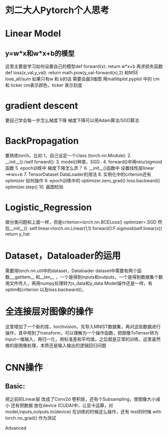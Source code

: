 # 刘二大人Pytorch个人思考
<h1> Linear Model</h1>
<h2> y=w*x和w*x+b的模型</h2>
这里主要是学习如何设置自己的模型def forward(x): return w*x+b 再求损失函数 def loss(x_val,y_val): return math.pow(y_val-forward(x),2) 和MSE lose_all/sum
如果只有w 和 b的话 需要会画3维图
用matlibplot.pyplot 中的 cm和 ticker cm表示颜色，ticker 表示刻度
<h1> gradient descent</h1>
要自己学会每一步怎么梯度下降
梯度下降可以用Adam算法/SGD算法
<h1> BackPropagation </h1>
要熟练torch，比如
1。自己设定一个class (torch.nn.Module):
2. __init__():/self.forward():
3. model()种类，SGD..
4. forward()中用relu/sigmoid函数
5. epoch训练中 梯度下降怎么弄？ 
6. __init__()函数中 设置线性层linear ==>wx+b
7. TensorDataset DataLoader的用法
8. 实例化中的criterion还有optimizer 如何操作
9. epoch训练中的 optimizer.zero_grad() loss.backward() optimizer.step()
10. 画图检验
<h1>Logistic_Regression</h1>
做分类问题和上面一样，但是criterion=torch.nn.BCELoss() optimizer=.SGD
然后__init__(): self.linear=torch.nn.Linear(1,1) forward():F.sigmoid(self.linear(x)) return y_hat
<h1>Dataset，Dataloader的运用</h1>
需要用torch.nn.util中的dataset，Dataloader
dataset中需要有两个函数,__getitem__ 和__len__ ，一个是得到inputs和outputs，一个是得到数据集个数
用文件传入，再用numpy处理转为x_data和y_data
Model操作还是一样，有optim和criterion 以及loss.backward()，
<h1>全连接层对图像的操作</h1>
这里增加了一个新的库，torchvision，先导入MNIST数据集，再对这些数据进行操作，其中用到了transform，可以理解为一个操作函数，把图像ToTensor转为Input一维输入，再归一化，用标准差和平均值，之后就是正常的训练，这里虽然做的是图像处理，本质还是输入输出的逻辑回归问题
<h1>CNN操作</h1>
<h2>Basic:</h2>
把之前的Linear层 改成了Conv2d 卷积层，还有个Subsampling，使图像大小减小 还有把数据 放在device (CUDA)中，让显卡运算，对model,inputs,outputs.to(device) 在训练的时候这么操作，还有 test的时候 with torch.no_grad()  作为测试

Advanced
